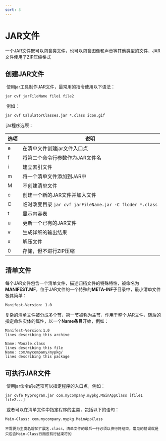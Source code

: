 ```yaml
---
sort: 3
---
```


# JAR文件



​	一个JAR文件既可以包含类文件，也可以包含图像和声音等其他类型的文件，JAR文件使用了ZIP压缩格式



## 创建JAR文件

​	使用jar工具制作JAR文件，最常用的指令使用以下语法：

```shell
jar cvf jarFileName file1 file2
```

​	例如：

```shell
jar cvf CalulatorClasses.jar *.class icon.gif
```

​	jar程序选项：

| 选项 | 说明                                                     |
| ---- | -------------------------------------------------------- |
| e    | 在清单文件创建jar文件入口点                              |
| f    | 将第二个命令行参数作为JAR文件名                          |
| i    | 建立索引文件                                             |
| m    | 将一个清单文件添加到JAR中                                |
| M    | 不创建清单文件                                           |
| c    | 创建一个新的JAR文件并加入文件                            |
| C    | 临时改变目录 `jar cvf jarFileName.jar -C floder *.class` |
| t    | 显示内容表                                               |
| u    | 更新一个已有的JAR文件                                    |
| v    | 生成详细的输出结果                                       |
| x    | 解压文件                                                 |
| 0    | 存储，但不进行ZIP压缩                                    |



## 清单文件

​	每个JAR文件包含一个清单文件，描述归档文件的特殊特性，被命名为**MANIFEST.MF**，位于JAR文件的一个特殊的**META-INF**子目录中，最小清单文件极其简单：

```
Manifest-Version: 1.0
```

​	复杂的清单文件被分成多个节，第一节被称为主节，作用于整个JAR文件，随后的指定命名实体的属性，以一个**Name条目**开始，例如：

```
Manifest-Version:1.0
lines describing this archive

Name: Woozle.class
lines describing this file
Name: com/mycompany/mypkg/
lines describing this package
```



## 可执行JAR文件

​	使用jar命令的e选项可以指定程序的入口点，例如：

```
jar cvfe Myprogram.jar com.mycompany.mypkg.MainAppClass [file1 file2...]
```

​	或者可以在清单文件中指定程序的主类，包括以下的语句：

```
Main-Class: com.mycompany.mypkg.MainAppClass
```

```tip
不需要为主类名增加扩展名.class，清单文件的最后一行必须以换行符结束，常见的错误就是只包含Main-Class行而没有行结束符的
```

